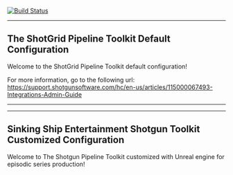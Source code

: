 [![Build Status](https://dev.azure.com/shotgun-ecosystem/Toolkit/_apis/build/status/Configs/tk-config-default2?branchName=master)](https://dev.azure.com/shotgun-ecosystem/Toolkit/_build/latest?definitionId=49&branchName=master)

-------------------------------------------------------------------------
The ShotGrid Pipeline Toolkit Default Configuration
-------------------------------------------------------------------------

Welcome to the ShotGrid Pipeline Toolkit default configuration!

For more information, go to the following url:
https://support.shotgunsoftware.com/hc/en-us/articles/115000067493-Integrations-Admin-Guide

-------------------------------------------------------------------------

-------------------------------------------------------------------------
Sinking Ship Entertainment Shotgun Toolkit Customized Configuration
-------------------------------------------------------------------------

Welcome to The Shotgun Pipeline Toolkit customized with Unreal engine
for episodic series production!